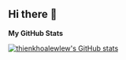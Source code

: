 ## Hi there 👋
<b>My GitHub Stats</b>

<a href="http://www.github.com/thienkhoalewlew"><img src="https://github-readme-stats.vercel.app/api?username=thienkhoalewlew&show_icons=true&hide=&count_private=true&title_color=14b8a6&text_color=ffffff&icon_color=0891b2&bg_color=1c1917&hide_border=true&show_icons=true" alt="thienkhoalewlew's GitHub stats" /></a>
<!--
**thienkhoalewlew/thienkhoalewlew** is a ✨ _special_ ✨ repository because its `README.md` (this file) appears on your GitHub profile.

Here are some ideas to get you started:

- 🔭 I’m currently working on ...
- 🌱 I’m currently learning ...
- 👯 I’m looking to collaborate on ...
- 🤔 I’m looking for help with ...
- 💬 Ask me about ...
- 📫 How to reach me: ...
- 😄 Pronouns: ...
- ⚡ Fun fact: ...
-->
